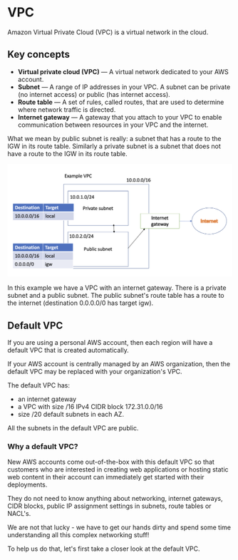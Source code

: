 # VPC

Amazon Virtual Private Cloud (VPC) is a virtual network in the cloud.&#x20;

## Key concepts&#x20;

* **Virtual private cloud (VPC)** — A virtual network dedicated to your AWS account.
* **Subnet** — A range of IP addresses in your VPC. A subnet can be private (no internet access) or public (has internet access).&#x20;
* **Route table** — A set of rules, called routes, that are used to determine where network traffic is directed.&#x20;
* **Internet gateway** — A gateway that you attach to your VPC to enable communication between resources in your VPC and the internet.

What we mean by public subnet is really: a subnet that has a route to the IGW in its route table. Similarly a private subnet is a subnet that does not have a route to the IGW in its route table.&#x20;

![example VPC](<../../.gitbook/assets/image (108).png>)

In this example we have a VPC with an internet gateway. There is a private subnet and a public subnet. The public subnet's route table has a route to the internet (destination 0.0.0.0/0 has target igw).&#x20;

## Default VPC

If you are using a personal AWS account, then each region will have a default VPC that is created automatically.&#x20;

If your AWS account is centrally managed by an AWS organization, then the default VPC may be replaced with your organization's VPC.&#x20;

The default VPC has:

* an internet gateway &#x20;
* a VPC with size /16 IPv4 CIDR block 172.31.0.0/16
* size /20 default subnets in each AZ.

All the subnets in the default VPC are public.&#x20;

### Why a default VPC?&#x20;

New AWS accounts come out-of-the-box with this default VPC so that customers who are interested in creating web applications or hosting static web content in their account can immediately get started with their deployments.&#x20;

They do not need to know anything about networking, internet gateways, CIDR blocks, public IP assignment settings in subnets, route tables or NACL's.&#x20;

We are not that lucky - we have to get our hands dirty and spend some time understanding all this complex networking stuff!&#x20;

To help us do that, let's first take a closer look at the default VPC.&#x20;

